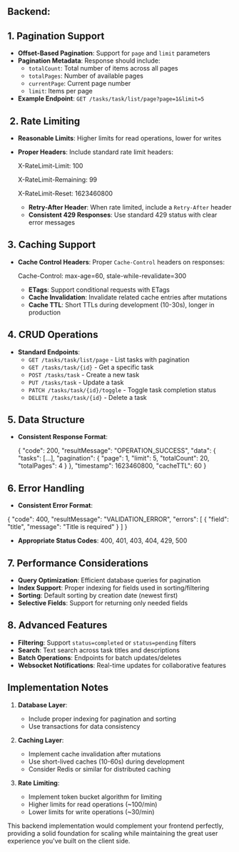 
## Backend:

## 1. Pagination Support

- **Offset-Based Pagination**: Support for `page` and `limit` parameters
- **Pagination Metadata**: Response should include:
    - `totalCount`: Total number of items across all pages
    - `totalPages`: Number of available pages
    - `currentPage`: Current page number
    - `limit`: Items per page
- **Example Endpoint**: `GET /tasks/task/list/page?page=1&limit=5`

##  2. Rate Limiting

- **Reasonable Limits**: Higher limits for read operations, lower for writes
- **Proper Headers**: Include standard rate limit headers:
    
    X-RateLimit-Limit: 100
    
    X-RateLimit-Remaining: 99
    
    X-RateLimit-Reset: 1623460800
     
	- **Retry-After Header**: When rate limited, include a `Retry-After` header
	- **Consistent 429 Responses**: Use standard 429 status with clear error messages


## 3. Caching Support

- **Cache Control Headers**: Proper `Cache-Control` headers on responses:
    
    Cache-Control: max-age=60, stale-while-revalidate=300
      
	- **ETags**: Support conditional requests with ETags
	- **Cache Invalidation**: Invalidate related cache entries after mutations
	- **Cache TTL**: Short TTLs during development (10-30s), longer in production

## 4. CRUD Operations

- **Standard Endpoints**:
    - `GET /tasks/task/list/page` - List tasks with pagination
    - `GET /tasks/task/{id}` - Get a specific task
    - `POST /tasks/task` - Create a new task
    - `PUT /tasks/task` - Update a task
    - `PATCH /tasks/task/{id}/toggle` - Toggle task completion status
    - `DELETE /tasks/task/{id}` - Delete a task

## 5. Data Structure

- **Consistent Response Format**:
    
    {
  "code": 200,
  "resultMessage": "OPERATION_SUCCESS",
  "data": {
    "tasks": [...],
    "pagination": {
      "page": 1,
      "limit": 5,
      "totalCount": 20,
      "totalPages": 4
    }
  },
  "timestamp": 1623460800,
  "cacheTTL": 60
}


## 6. Error Handling

- **Consistent Error Format**:
    
{
  "code": 400,
  "resultMessage": "VALIDATION_ERROR",
  "errors": [
    { "field": "title", "message": "Title is required" }
  ]
}

- **Appropriate Status Codes**: 400, 401, 403, 404, 429, 500

## 7. Performance Considerations

- **Query Optimization**: Efficient database queries for pagination
- **Index Support**: Proper indexing for fields used in sorting/filtering
- **Sorting**: Default sorting by creation date (newest first)
- **Selective Fields**: Support for returning only needed fields

## 8. Advanced Features

- **Filtering**: Support `status=completed` or `status=pending` filters
- **Search**: Text search across task titles and descriptions
- **Batch Operations**: Endpoints for batch updates/deletes
- **Websocket Notifications**: Real-time updates for collaborative features

## Implementation Notes

1. **Database Layer**:
    
    - Include proper indexing for pagination and sorting
    - Use transactions for data consistency
2. **Caching Layer**:
    
    - Implement cache invalidation after mutations
    - Use short-lived caches (10-60s) during development
    - Consider Redis or similar for distributed caching
3. **Rate Limiting**:
    
    - Implement token bucket algorithm for limiting
    - Higher limits for read operations (~100/min)
    - Lower limits for write operations (~30/min)

This backend implementation would complement your frontend perfectly, providing a solid foundation for scaling while maintaining the great user experience you've built on the client side.